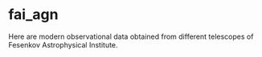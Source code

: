# fai_agn
Here are modern observational data obtained from different telescopes of Fesenkov Astrophysical Institute. 
